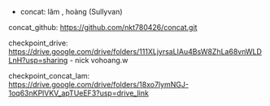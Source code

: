 - concat: lâm , hoàng (Sullyvan)

concat_github: https://github.com/nkt780426/concat.git

checkpoint_drive: https://drive.google.com/drive/folders/111XLjyrsaLIAu4BsW8ZhLa68vnWLDLnH?usp=sharing - nick vohoang.w

checkpoint_concat_lam: https://drive.google.com/drive/folders/18xo7lymNGJ-1oq63nKPlVKV_apTUeEF3?usp=drive_link